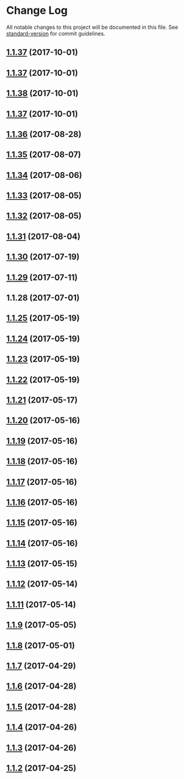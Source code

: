 # Change Log

All notable changes to this project will be documented in this file. See [standard-version](https://github.com/conventional-changelog/standard-version) for commit guidelines.

<a name="1.1.37"></a>
## [1.1.37](https://github.com/ChronoBank/SmartContracts/compare/v1.1.38...v1.1.37) (2017-10-01)



<a name="1.1.37"></a>
## [1.1.37](https://github.com/ChronoBank/SmartContracts/compare/v1.1.38...v1.1.37) (2017-10-01)



<a name="1.1.38"></a>
## [1.1.38](https://github.com/ChronoBank/SmartContracts/compare/v1.1.37...v1.1.38) (2017-10-01)



<a name="1.1.37"></a>
## [1.1.37](https://github.com/ChronoBank/SmartContracts/compare/v1.1.36...v1.1.37) (2017-10-01)



<a name="1.1.36"></a>
## [1.1.36](https://github.com/ChronoBank/SmartContracts/compare/v1.1.35...v1.1.36) (2017-08-28)



<a name="1.1.35"></a>
## [1.1.35](https://github.com/ChronoBank/SmartContracts/compare/v1.1.34...v1.1.35) (2017-08-07)



<a name="1.1.34"></a>
## [1.1.34](https://github.com/ChronoBank/SmartContracts/compare/v1.1.33...v1.1.34) (2017-08-06)



<a name="1.1.33"></a>
## [1.1.33](https://github.com/ChronoBank/SmartContracts/compare/v1.1.32...v1.1.33) (2017-08-05)



<a name="1.1.32"></a>
## [1.1.32](https://github.com/ChronoBank/SmartContracts/compare/v1.1.31...v1.1.32) (2017-08-05)



<a name="1.1.31"></a>
## [1.1.31](https://github.com/ChronoBank/SmartContracts/compare/v1.1.30...v1.1.31) (2017-08-04)



<a name="1.1.30"></a>
## [1.1.30](https://github.com/ChronoBank/SmartContracts/compare/v1.1.29...v1.1.30) (2017-07-19)



<a name="1.1.29"></a>
## [1.1.29](https://github.com/ChronoBank/SmartContracts/compare/v1.1.28...v1.1.29) (2017-07-11)



<a name="1.1.28"></a>
## 1.1.28 (2017-07-01)



<a name="1.1.25"></a>
## [1.1.25](https://github.com/Mikefluff/SmartContracts/compare/v1.1.24...v1.1.25) (2017-05-19)



<a name="1.1.24"></a>
## [1.1.24](https://github.com/Mikefluff/SmartContracts/compare/v1.1.23...v1.1.24) (2017-05-19)



<a name="1.1.23"></a>
## [1.1.23](https://github.com/Mikefluff/SmartContracts/compare/v1.1.22...v1.1.23) (2017-05-19)



<a name="1.1.22"></a>
## [1.1.22](https://github.com/Mikefluff/SmartContracts/compare/v1.1.21...v1.1.22) (2017-05-19)



<a name="1.1.21"></a>
## [1.1.21](https://github.com/Mikefluff/SmartContracts/compare/v1.1.20...v1.1.21) (2017-05-17)



<a name="1.1.20"></a>
## [1.1.20](https://github.com/Mikefluff/SmartContracts/compare/v1.1.19...v1.1.20) (2017-05-16)



<a name="1.1.19"></a>
## [1.1.19](https://github.com/Mikefluff/SmartContracts/compare/v1.1.18...v1.1.19) (2017-05-16)



<a name="1.1.18"></a>
## [1.1.18](https://github.com/Mikefluff/SmartContracts/compare/v1.1.17...v1.1.18) (2017-05-16)



<a name="1.1.17"></a>
## [1.1.17](https://github.com/Mikefluff/SmartContracts/compare/v1.1.16...v1.1.17) (2017-05-16)



<a name="1.1.16"></a>
## [1.1.16](https://github.com/Mikefluff/SmartContracts/compare/v1.1.15...v1.1.16) (2017-05-16)



<a name="1.1.15"></a>
## [1.1.15](https://github.com/Mikefluff/SmartContracts/compare/v1.1.14...v1.1.15) (2017-05-16)



<a name="1.1.14"></a>
## [1.1.14](https://github.com/Mikefluff/SmartContracts/compare/v1.1.13...v1.1.14) (2017-05-16)



<a name="1.1.13"></a>
## [1.1.13](https://github.com/Mikefluff/SmartContracts/compare/v1.1.12...v1.1.13) (2017-05-15)



<a name="1.1.12"></a>
## [1.1.12](https://github.com/Mikefluff/SmartContracts/compare/v1.1.11...v1.1.12) (2017-05-14)



<a name="1.1.11"></a>
## [1.1.11](https://github.com/Mikefluff/SmartContracts/compare/v1.1.9...v1.1.11) (2017-05-14)



<a name="1.1.9"></a>
## [1.1.9](https://github.com/Mikefluff/SmartContracts/compare/v1.1.8...v1.1.9) (2017-05-05)



<a name="1.1.8"></a>
## [1.1.8](https://github.com/Mikefluff/SmartContracts/compare/v1.1.7...v1.1.8) (2017-05-01)



<a name="1.1.7"></a>
## [1.1.7](https://github.com/Mikefluff/SmartContracts/compare/v1.1.6...v1.1.7) (2017-04-29)



<a name="1.1.6"></a>
## [1.1.6](https://github.com/Mikefluff/SmartContracts/compare/v1.1.5...v1.1.6) (2017-04-28)



<a name="1.1.5"></a>
## [1.1.5](https://github.com/Mikefluff/SmartContracts/compare/v1.1.4...v1.1.5) (2017-04-28)



<a name="1.1.4"></a>
## [1.1.4](https://github.com/Mikefluff/SmartContracts/compare/v1.1.3...v1.1.4) (2017-04-26)



<a name="1.1.3"></a>
## [1.1.3](https://github.com/Mikefluff/SmartContracts/compare/v1.1.2...v1.1.3) (2017-04-26)



<a name="1.1.2"></a>
## [1.1.2](https://github.com/Mikefluff/SmartContracts/compare/v1.0.9...v1.1.2) (2017-04-25)

